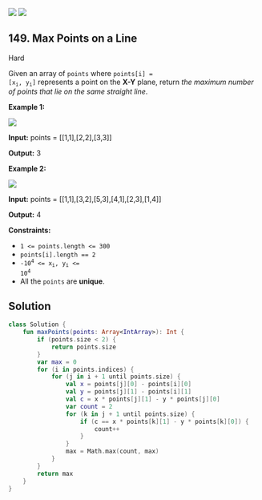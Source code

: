 [![](https://img.shields.io/github/stars/LeetCode-Top-Interview-150/LeetCode-Top-Interview-150?label=Stars&style=flat-square)](https://github.com/LeetCode-Top-Interview-150/LeetCode-Top-Interview-150)
[![](https://img.shields.io/github/forks/LeetCode-Top-Interview-150/LeetCode-Top-Interview-150?label=Fork%20me%20on%20GitHub%20&style=flat-square)](https://github.com/LeetCode-Top-Interview-150/LeetCode-Top-Interview-150/fork)

## 149\. Max Points on a Line

Hard

Given an array of `points` where <code>points[i] = [x<sub>i</sub>, y<sub>i</sub>]</code> represents a point on the **X-Y** plane, return _the maximum number of points that lie on the same straight line_.

**Example 1:**

![](https://assets.leetcode.com/uploads/2021/02/25/plane1.jpg)

**Input:** points = \[\[1,1],[2,2],[3,3]]

**Output:** 3

**Example 2:**

![](https://assets.leetcode.com/uploads/2021/02/25/plane2.jpg)

**Input:** points = \[\[1,1],[3,2],[5,3],[4,1],[2,3],[1,4]]

**Output:** 4

**Constraints:**

*   `1 <= points.length <= 300`
*   `points[i].length == 2`
*   <code>-10<sup>4</sup> <= x<sub>i</sub>, y<sub>i</sub> <= 10<sup>4</sup></code>
*   All the `points` are **unique**.

## Solution

```kotlin
class Solution {
    fun maxPoints(points: Array<IntArray>): Int {
        if (points.size < 2) {
            return points.size
        }
        var max = 0
        for (i in points.indices) {
            for (j in i + 1 until points.size) {
                val x = points[j][0] - points[i][0]
                val y = points[j][1] - points[i][1]
                val c = x * points[j][1] - y * points[j][0]
                var count = 2
                for (k in j + 1 until points.size) {
                    if (c == x * points[k][1] - y * points[k][0]) {
                        count++
                    }
                }
                max = Math.max(count, max)
            }
        }
        return max
    }
}
```